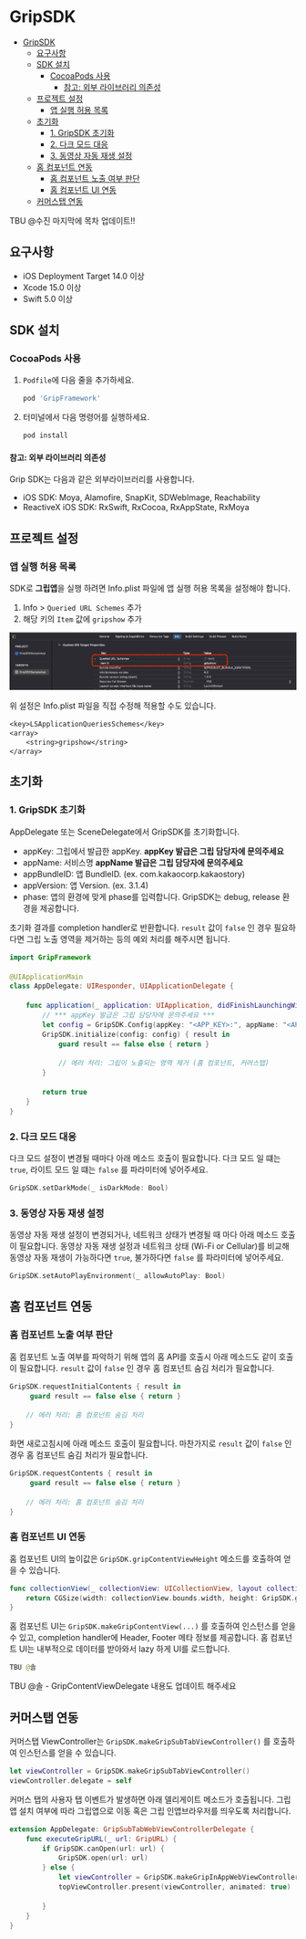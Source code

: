 # GripSDK
- [GripSDK](#gripsdk)
  - [요구사항](#요구사항)
  - [SDK 설치](#sdk-설치)
    - [CocoaPods 사용](#cocoapods-사용)
      - [참고: 외부 라이브러리 의존성](#참고-외부-라이브러리-의존성)
  - [프로젝트 설정](#프로젝트-설정)
    - [앱 실행 허용 목록](#앱-실행-허용-목록)
  - [초기화](#초기화)
    - [1. GripSDK 초기화](#1-gripsdk-초기화)
    - [2.  다크 모드 대응](#2--다크-모드-대응)
    - [3. 동영상 자동 재생 설정](#3-동영상-자동-재생-설정)
  - [홈 컴포넌트 연동](#홈-컴포넌트-연동)
    - [홈 컴포넌트 노출 여부 판단](#홈-컴포넌트-노출-여부-판단)
    - [홈 컴포넌트 UI 연동](#홈-컴포넌트-ui-연동)
  - [커머스탭 연동](#커머스탭-연동)

TBU @수진 마지막에 목차 업데이트!!

## 요구사항
- iOS Deployment Target 14.0 이상
- Xcode 15.0 이상 
- Swift 5.0 이상

## SDK 설치
### CocoaPods 사용

1. `Podfile`에 다음 줄을 추가하세요.
    ```ruby
    pod 'GripFramework'
    ```

2. 터미널에서 다음 명령어를 실행하세요.
    ```sh
    pod install
    ```

#### 참고: 외부 라이브러리 의존성
Grip SDK는 다음과 같은 외부라이브러리를 사용합니다. 
- iOS SDK: Moya, Alamofire, SnapKit, SDWebImage, Reachability
- ReactiveX iOS SDK: RxSwift, RxCocoa, RxAppState, RxMoya

## 프로젝트 설정
### 앱 실행 허용 목록
SDK로 **그립앱**을 실행 하려면 Info.plist 파일에 앱 실행 허용 목록을 설정해야 합니다.
1. Info > `Queried URL Schemes` 추가
2. 해당 키의 `Item` 값에 `gripshow` 추가

![예시이미지](.DocumentResources/gripshow_url_scheme.png)


위 설정은 Info.plist 파일을 직접 수정해 적용할 수도 있습니다. 
```
<key>LSApplicationQueriesSchemes</key>
<array>
	<string>gripshow</string>
</array>
```

## 초기화

### 1. GripSDK 초기화
AppDelegate 또는 SceneDelegate에서 GripSDK를 초기화합니다.
- appKey: 그립에서 발급한 appKey. **appKey 발급은 그립 담당자에 문의주세요**
- appName: 서비스명 **appName 발급은 그립 담당자에 문의주세요**
- appBundleID: 앱 BundleID. (ex. com.kakaocorp.kakaostory)
- appVersion: 앱 Version. (ex. 3.1.4)
- phase: 앱의 환경에 맞게 phase를 입력합니다. GripSDK는 debug, release 환경을 제공합니다.

초기화 결과를 completion handler로 반환합니다. `result` 값이  `false` 인 경우 필요하다면 그립 노출 영역을 제거하는 등의 예외 처리를 해주시면 됩니다.  

```swift
import GripFramework

@UIApplicationMain
class AppDelegate: UIResponder, UIApplicationDelegate {

    func application(_ application: UIApplication, didFinishLaunchingWithOptions launchOptions: [UIApplication.LaunchOptionsKey: Any]?) -> Bool {
        // *** appKey 발급은 그립 담당자에 문의주세요 ***
        let config = GripSDK.Config(appKey: "<APP_KEY>:", appName: "<APP_NAME>", appBundleID: "<YOUR_APP_BUNDLE_ID>", appVersion: "<YOUR_APP_VERSION>", phase: .debug)
        GripSDK.initialize(config: config) { result in
            guard result == false else { return }

            // 에러 처리: 그립이 노출되는 영역 제거 (홈 컴포넌트, 커머스탭)
        }
        
        return true
    }
}
```

### 2.  다크 모드 대응
다크 모드 설정이 변경될 때마다 아래 메소드 호출이 필요합니다. 다크 모드 일 떄는 `true`, 라이트 모드 일 떄는 `false` 를 파라미터에 넣어주세요.
```swift
GripSDK.setDarkMode(_ isDarkMode: Bool)
```

### 3. 동영상 자동 재생 설정
동영상 자동 재생 설정이 변경되거나, 네트워크 상태가 변경될 때 마다 아래 메소드 호출이 필요합니다. 동영상 자동 재생 설정과 네트워크 상태 (Wi-Fi or Cellular)를 비교해 동영상 자동 재생이 가능하다면 `true`, 불가하다면 `false` 를 파라미터에 넣어주세요.
```swift
GripSDK.setAutoPlayEnvironment(_ allowAutoPlay: Bool)
```

## 홈 컴포넌트 연동

### 홈 컴포넌트 노출 여부 판단
홈 컴포넌트 노출 여부를 파악하기 위해 앱의 홈 API를 호출시 아래 메소드도 같이 호출이 필요합니다. `result` 값이  `false` 인 경우 홈 컴포넌트 숨김 처리가 필요합니다.
```swift
GripSDK.requestInitialContents { result in
     guard result == false else { return }

    // 에러 처리: 홈 컴포넌트 숨김 처리
}
```

화면 새로고침시에 아래 메소드 호출이 필요합니다. 마찬가지로 `result` 값이  `false` 인 경우 홈 컴포넌트 숨김 처리가 필요합니다.
```swift
GripSDK.requestContents { result in
     guard result == false else { return }

    // 에러 처리: 홈 컴포넌트 숨김 처리
}
```

### 홈 컴포넌트 UI 연동
홈 컴포넌트 UI의 높이값은 `GripSDK.gripContentViewHeight` 메소드를 호출하여 얻을 수 있습니다.
```swift
func collectionView(_ collectionView: UICollectionView, layout collectionViewLayout: UICollectionViewLayout, sizeForItemAt indexPath: IndexPath) > CGSize {
    return CGSize(width: collectionView.bounds.width, height: GripSDK.gripContentViewHeight)
}
```

홈 컴포넌트 UI는 `GripSDK.makeGripContentView(...)` 를 호출하여 인스턴스를 얻을 수 있고, completion handler에 Header, Footer 메타 정보를 제공합니다. 홈 컴포넌트 UI는 내부적으로 데이터를 받아와서 lazy 하게 UI를 로드합니다.
```swift
TBU @솔
```

TBU @솔 - GripContentViewDelegate 내용도 업데이트 해주세요 

## 커머스탭 연동
커머스탭 ViewController는 `GripSDK.makeGripSubTabViewController()` 를 호출하여 인스턴스를 얻을 수 있습니다. 

```swift
let viewController = GripSDK.makeGripSubTabViewController()
viewController.delegate = self
```

커머스 탭의 사용자 탭 이벤트가 발생하면 아래 델리게이트 메소드가 호출됩니다. 그립앱 설치 여부에 따라 그립앱으로 이동 혹은 그립 인앱브라우저를 띄우도록 처리합니다.
```swift
extension AppDelegate: GripSubTabWebViewControllerDelegate {
    func executeGripURL(_ url: GripURL) {
        if GripSDK.canOpen(url: url) {
            GripSDK.open(url: url)
        } else {
            let viewController = GripSDK.makeGripInAppWebViewController(url: url)
            topViewController.present(viewController, animated: true)

        }
    }
}
```